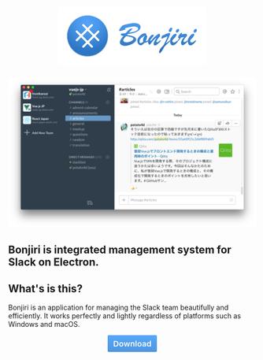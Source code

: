<h1 style="text-align:center;">
  <img src="./raw_resources/logo.png" width="300" alt="Bonjiri">
</h1>

![Image](./raw_resources/screenshot.png)

## Bonjiri is integrated management system for Slack on Electron.

## What's is this?

Bonjiri is an application for managing the Slack team beautifully and efficiently.
It works perfectly and lightly regardless of platforms such as Windows and macOS.

<div style="text-align:center;">
  <a href="">
    <img src="./raw_resources/download.png" width="100">
  </a>
</div>
